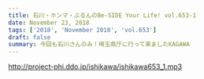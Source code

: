 ```yaml
---
title: 石川・ホンマ・ぶるんのBe-SIDE Your Life! vol.653-1
date: November 23, 2018
tags: ['2018', 'November 2018', 'vol.653']
draft: false
summary: 今回も石川さんのみ！埼玉県庁に行って来ましたKAGAWA
---
```


http://project-phi.ddo.jp/ishikawa/ishikawa653_1.mp3

